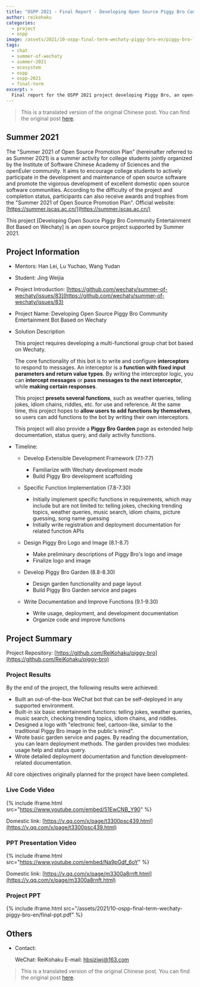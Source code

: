 ```yaml
---
title: "OSPP 2021 - Final Report - Developing Open Source Piggy Bro Community Entertainment Bot Based on Wechaty"
author: reikohaku
categories:
  - project
  - ospp
image: /assets/2021/10-ospp-final-term-wechaty-piggy-bro-en/piggy-bro-logo.webp
tags:
  - chat
  - summer-of-wechaty
  - summer-2021
  - ecosystem
  - ospp
  - ospp-2021
  - final-term
excerpt: >
  Final report for the OSPP 2021 project developing Piggy Bro, an open-source multi-functional group chat bot based on Wechaty, featuring jokes, weather, music search, trending topics, idiom chains, riddles, and more.
---
```


> This is a translated version of the original Chinese post. You can find the original post [here](/2021/10/06/ospp-final-term-wechaty-piggy-bro/).

## Summer 2021

The "Summer 2021 of Open Source Promotion Plan" (hereinafter referred to as Summer 2021) is a summer activity for college students jointly organized by the Institute of Software Chinese Academy of Sciences and the openEuler community.
It aims to encourage college students to actively participate in the development and maintenance of open source software and promote the vigorous development of excellent domestic open source software communities.
According to the difficulty of the project and completion status, participants can also receive awards and trophies from the "Summer 2021 of Open Source Promotion Plan".
Official website: [https://summer.iscas.ac.cn/](https://summer.iscas.ac.cn/)

This project [Developing Open Source Piggy Bro Community Entertainment Bot Based on Wechaty] is an open source project supported by Summer 2021.

## Project Information

* Mentors: Han Lei, Lu Yuchao, Wang Yudan
* Student: Jing Weijia
* Project Introduction: [https://github.com/wechaty/summer-of-wechaty/issues/83](https://github.com/wechaty/summer-of-wechaty/issues/83)

* Project Name: Developing Open Source Piggy Bro Community Entertainment Bot Based on Wechaty

* Solution Description

  This project requires developing a multi-functional group chat bot based on Wechaty.

  The core functionality of this bot is to write and configure **interceptors** to respond to messages. An interceptor is a **function with fixed input parameters and return value types**. By writing the interceptor logic, you can **intercept messages** or **pass messages to the next interceptor**, while **making certain responses**.

  This project **presets several functions**, such as weather queries, telling jokes, idiom chains, riddles, etc. for use and reference. At the same time, this project hopes to **allow users to add functions by themselves**, so users can add functions to the bot by writing their own interceptors.

  This project will also provide a **Piggy Bro Garden** page as extended help documentation, status query, and daily activity functions.

* Timeline:

  * Develop Extensible Development Framework (7.1-7.7)
    * Familiarize with Wechaty development mode
    * Build Piggy Bro development scaffolding
  * Specific Function Implementation (7.8-7.30)
    * Initially implement specific functions in requirements, which may include but are not limited to: telling jokes, checking trending topics, weather queries, music search, idiom chains, picture guessing, song name guessing
    * Initially write registration and deployment documentation for related function APIs

  * Design Piggy Bro Logo and Image (8.1-8.7)
    * Make preliminary descriptions of Piggy Bro's logo and image
    * Finalize logo and image
  * Develop Piggy Bro Garden (8.8-8.30)
    * Design garden functionality and page layout
    * Build Piggy Bro Garden service and pages

  * Write Documentation and Improve Functions (9.1-9.30)
    * Write usage, deployment, and development documentation
    * Organize code and improve functions

## Project Summary

Project Repository: [https://github.com/ReiKohaku/piggy-bro](https://github.com/ReiKohaku/piggy-bro)

### Project Results

By the end of the project, the following results were achieved:

* Built an out-of-the-box WeChat bot that can be self-deployed in any supported environment.
* Built-in six basic entertainment functions: telling jokes, weather queries, music search, checking trending topics, idiom chains, and riddles.
* Designed a logo with "electronic feel, cartoon-like, similar to the traditional Piggy Bro image in the public's mind".
* Wrote basic garden service and pages. By reading the documentation, you can learn deployment methods. The garden provides two modules: usage help and status query.
* Wrote detailed deployment documentation and function development-related documentation.

All core objectives originally planned for the project have been completed.

### Live Code Video

{% include iframe.html src="https://www.youtube.com/embed/51EwCNB_Y90" %}

Domestic link: [https://v.qq.com/x/page/t3300psc439.html](https://v.qq.com/x/page/t3300psc439.html)

### PPT Presentation Video

{% include iframe.html src="https://www.youtube.com/embed/Na9pGdf_6oY" %}

Domestic link: [https://v.qq.com/x/page/m3300a8rnft.html](https://v.qq.com/x/page/m3300a8rnft.html)

### Project PPT

{% include iframe.html src="/assets/2021/10-ospp-final-term-wechaty-piggy-bro-en/final-ppt.pdf" %}

## Others

* Contact:

  WeChat: ReiKohaku
  E-mail: hbsjzjwj@163.com

> This is a translated version of the original Chinese post. You can find the original post [here](/2021/10/06/ospp-final-term-wechaty-piggy-bro/).
